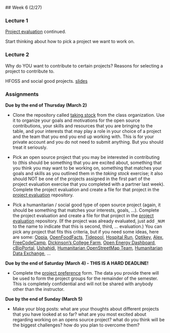 <div class="week">

<div class="week_heading" markdown="1">
## Week 6 (2/27)
</div>

<div class="column_materials"  markdown="1">

### Lecture 1



[Project evaluation](https://github.com/ossd-s23/project-evaluation) continued. 

Start thinking about how to pick a project we want to work on. 


### Lecture 2

Why do YOU want to contribute to certain projects? Reasons for
selecting a project to contribute to. 

HFOSS and social good projects.
[slides](slides/HFOSS.html)


</div>

<div class="column_assign"  markdown="1">

### Assignments

**Due by the end of Thursday (March 2)**

- Clone the repository called [taking stock](https://github.com/ossd-s23/taking_stock) from the class organization. Use it
to organize your goals and motivations for the open source contributions, your skills and resources that you are bringing
to the table, and your interests that may play a role in your choice of a project and the team that you end you end up working with. This is for your private account and you do not need to submit anything. But you should treat it seriously.

- Pick an open source project that you may be interested in contributing to (this should be something that you are excited about, something that you think you may want to be working on, something that matches your goals and skills as you outlined them in the _taking stock_ exercise; it also should NOT be one of the projects assigned in the first part of the project evaluation exercise that you completed with a partner last week). Complete the project evaluation and create a file for that project in the [project evaluation](https://github.com/ossd-s23/project-evaluation) repository.

- Pick a humanitarian / social good type of open source project (again, it should be something that matches your interests, goals, ...).  Complete the project evaluation and create a file for that project in the [project evaluation](https://github.com/ossd-s23/project-evaluation) repository. (If the project was already evaluated, just add `_NUM` to the name to indicate that this is second, third, ... evaluation.) You can pick any project that fits this criteria, but if you need some ideas, here are some:
[Oppia](https://www.oppia.org/splash), [OpenFoodFacts](https://world.openfoodfacts.org/), [Tidepool](https://www.tidepool.org/),  [Hospital Run](https://hospitalrun.io/), [Optikey](http://www.optikey.org/), [Alex](https://alexjs.com/), [FreeCodeCamp](https://www.freecodecamp.org/), [Dickinson’s College Farm](https://farmdata.dickinson.edu/guest.php), [Open Energy Dashboard](https://openenergydashboard.github.io/), [cBioPortal](https://www.cbioportal.org/), [Ushahidi](https://www.ushahidi.com/), [Humanitarian OpenStreetMap Team](https://www.hotosm.org/), [Humanitarian Data Exchange](https://data.humdata.org/), ...


**Due by the end of Saturday (March 4) - THIS IS A HARD DEADLINE!**

- Complete the [project preference](https://forms.gle/yDW8b9guMjc8Ho3u8) form. The data you provide there will be used to form the project groups for the remainder of the semester. This is completely confidential and will not be shared with anybody other than the instructor.



**Due by the end of Sunday (March 5)**  

- Make your blog posts: what are your thoughts about different projects that you have looked at so far? what are you most excited about regarding working on an opens source project? what do you think will be the biggest challenges? how do you plan to overcome them? 


</div>
</div>
